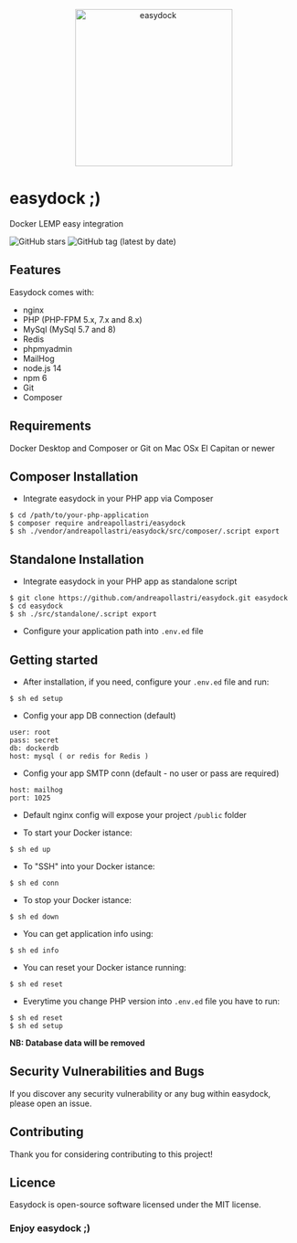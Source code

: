 <p align="center">
<img width="275" alt="easydock" src="https://github.com/andreapollastri/easydock/blob/master/src/common/ed.png?raw=true">
</p>

# easydock ;)

Docker LEMP easy integration

![GitHub stars](https://img.shields.io/github/stars/andreapollastri/easydock?style=social)
![GitHub tag (latest by date)](https://img.shields.io/github/v/tag/andreapollastri/easydock?label=version)

## Features

Easydock comes with:

- nginx
- PHP (PHP-FPM 5.x, 7.x and 8.x)
- MySql (MySql 5.7 and 8)
- Redis
- phpmyadmin
- MailHog
- node.js 14
- npm 6
- Git
- Composer

## Requirements

Docker Desktop and Composer or Git on Mac OSx El Capitan or newer

## Composer Installation

- Integrate easydock in your PHP app via Composer

```
$ cd /path/to/your-php-application
$ composer require andreapollastri/easydock
$ sh ./vendor/andreapollastri/easydock/src/composer/.script export
```

## Standalone Installation

- Integrate easydock in your PHP app as standalone script

```
$ git clone https://github.com/andreapollastri/easydock.git easydock
$ cd easydock
$ sh ./src/standalone/.script export
```

- Configure your application path into `.env.ed` file

## Getting started

- After installation, if you need, configure your `.env.ed` file and run:

```
$ sh ed setup
```

- Config your app DB connection (default)

```
user: root
pass: secret
db: dockerdb
host: mysql ( or redis for Redis )
```

- Config your app SMTP conn (default - no user or pass are required)

```
host: mailhog
port: 1025
```

- Default nginx config will expose your project `/public` folder

- To start your Docker istance:

```
$ sh ed up
```

- To "SSH" into your Docker istance:

```
$ sh ed conn
```

- To stop your Docker istance:

```
$ sh ed down
```

- You can get application info using:

```
$ sh ed info
```

- You can reset your Docker istance running:

```
$ sh ed reset
```

- Everytime you change PHP version into `.env.ed` file you have to run:

```
$ sh ed reset
$ sh ed setup
```

**NB: Database data will be removed**

## Security Vulnerabilities and Bugs

If you discover any security vulnerability or any bug within easydock, please open an issue.

## Contributing

Thank you for considering contributing to this project!

## Licence

Easydock is open-source software licensed under the MIT license.

### Enjoy easydock ;)
